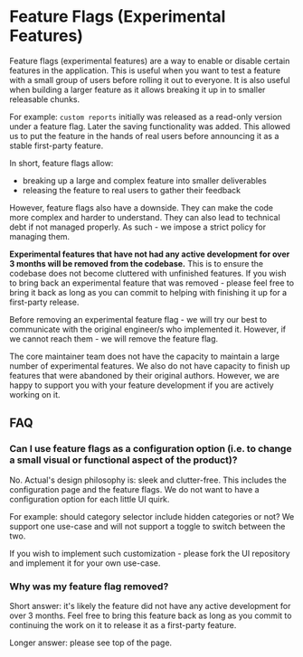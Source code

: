 # Feature Flags (Experimental Features)

Feature flags (experimental features) are a way to enable or disable certain features in the application. This is useful when you want to test a feature with a small group of users before rolling it out to everyone. It is also useful when building a larger feature as it allows breaking it up in to smaller releasable chunks.

For example: `custom reports` initially was released as a read-only version under a feature flag. Later the saving functionality was added. This allowed us to put the feature in the hands of real users before announcing it as a stable first-party feature.

In short, feature flags allow:

- breaking up a large and complex feature into smaller deliverables
- releasing the feature to real users to gather their feedback

However, feature flags also have a downside. They can make the code more complex and harder to understand. They can also lead to technical debt if not managed properly. As such - we impose a strict policy for managing them.

**Experimental features that have not had any active development for over 3 months will be removed from the codebase.** This is to ensure the codebase does not become cluttered with unfinished features. If you wish to bring back an experimental feature that was removed - please feel free to bring it back as long as you can commit to helping with finishing it up for a first-party release.

Before removing an experimental feature flag - we will try our best to communicate with the original engineer/s who implemented it. However, if we cannot reach them - we will remove the feature flag.

The core maintainer team does not have the capacity to maintain a large number of experimental features. We also do not have capacity to finish up features that were abandoned by their original authors. However, we are happy to support you with your feature development if you are actively working on it.

## FAQ

### Can I use feature flags as a configuration option (i.e. to change a small visual or functional aspect of the product)?

No. Actual's design philosophy is: sleek and clutter-free. This includes the configuration page and the feature flags. We do not want to have a configuration option for each little UI quirk.

For example: should category selector include hidden categories or not? We support one use-case and will not support a toggle to switch between the two.

If you wish to implement such customization - please fork the UI repository and implement it for your own use-case.

### Why was my feature flag removed?

Short answer: it's likely the feature did not have any active development for over 3 months. Feel free to bring this feature back as long as you commit to continuing the work on it to release it as a first-party feature.

Longer answer: please see top of the page.
